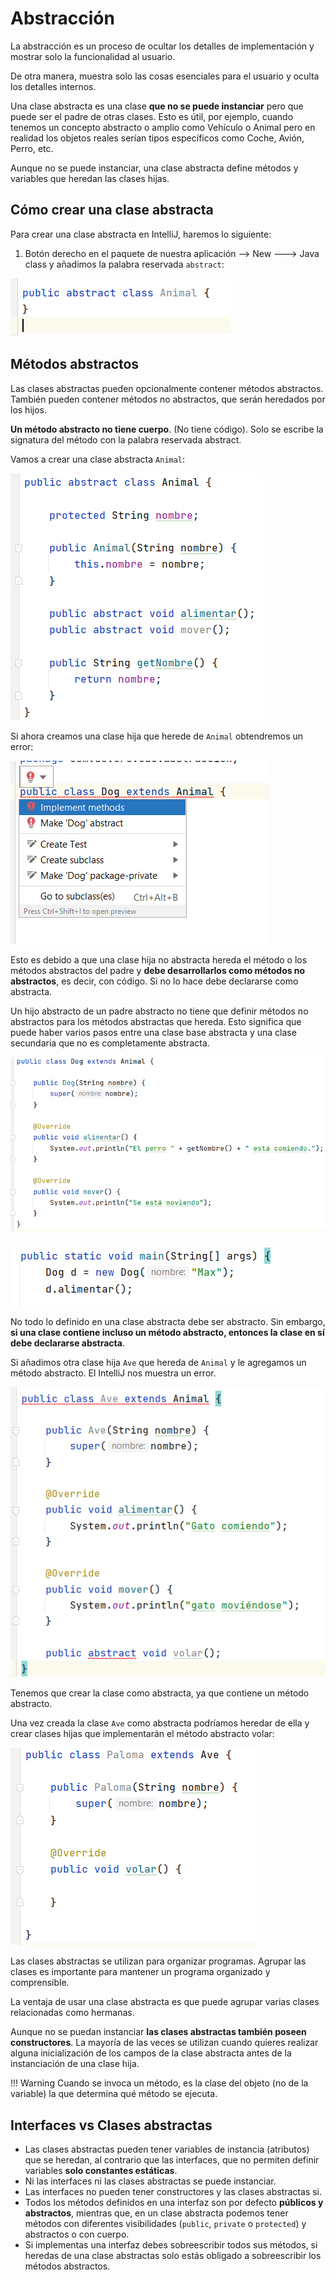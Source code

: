 # Abstracción

La abstracción es un proceso de ocultar los detalles de implementación y mostrar solo la funcionalidad al usuario.

De otra manera, muestra solo las cosas esenciales para el usuario y oculta los detalles internos.

Una clase abstracta es una clase **que no se puede instanciar** pero que puede ser el padre de otras clases. Esto es útil, por ejemplo, cuando tenemos un concepto abstracto o amplio como Vehículo o Animal pero en realidad los objetos reales serían tipos específicos como Coche, Avión, Perro, etc.

Aunque no se puede instanciar, una clase abstracta define métodos y variables que heredan las clases hijas.

## Cómo crear una clase abstracta

Para crear una clase abstracta en IntelliJ, haremos lo siguiente:

1. Botón derecho en el paquete de nuestra aplicación --> New ---> Java class y añadimos la palabra reservada `abstract`:

![Abstraccion](../img/ud5/abstraccion1.png)

## Métodos abstractos

Las clases abstractas pueden opcionalmente contener métodos abstractos. También pueden contener métodos no abstractos, que serán heredados por los hijos.

**Un método abstracto no tiene cuerpo**. (No tiene código). Solo se escribe la signatura del método con la palabra reservada abstract.

Vamos a crear una clase abstracta `Animal`:

![Abstraccion](../img/ud5/abstraccion2.png)

Si ahora creamos una clase hija que herede de `Animal` obtendremos un error:

![Abstraccion](../img/ud5/abstraccion3.png)

Esto es debido a que una clase hija no abstracta hereda el método o los métodos abstractos del padre y **debe desarrollarlos como métodos no abstractos**, es decir, con código. Si no lo hace debe declararse como abstracta.

Un hijo abstracto de un padre abstracto no tiene que definir métodos no abstractos para los métodos abstractas que hereda. Esto significa que puede haber varios pasos entre una clase base abstracta y una clase secundaria que no es completamente abstracta.

![Abstraccion](../img/ud5/abstraccion4.png)

![Abstraccion](../img/ud5/abstraccion41.png)

No todo lo definido en una clase abstracta debe ser abstracto. Sin embargo, **si una clase contiene incluso un método abstracto, entonces la clase en sí debe declararse abstracta**.

Si añadimos otra clase hija `Ave` que hereda de `Animal` y le agregamos un método abstracto. El IntelliJ nos muestra un error.

![Abstraccion](../img/ud5/abstraccion5.png)

Tenemos que crear la clase como abstracta, ya que contiene un método abstracto.

Una vez creada la clase `Ave` como abstracta podríamos heredar de ella y crear clases hijas que implementarán el método abstracto volar:

![Abstraccion](../img/ud5/abstraccion6.png)

Las clases abstractas se utilizan para organizar programas. Agrupar las clases es importante para mantener un programa organizado y comprensible.

La ventaja de usar una clase abstracta es que puede agrupar varias clases relacionadas como hermanas.

Aunque no se puedan instanciar **las clases abstractas también poseen constructores**. La mayoría de las veces se utilizan cuando quieres realizar alguna inicialización de los campos de la clase abstracta antes de la instanciación de una clase hija.

!!! Warning
    Cuando se invoca un método, es la clase del objeto (no de la variable) la que determina qué método se ejecuta.

## Interfaces vs Clases abstractas

+ Las clases abstractas pueden tener variables de instancia (atributos) que se heredan, al contrario que las interfaces, que no permiten definir variables **solo constantes estáticas**.
+ Ni las interfaces ni las clases abstractas se puede instanciar.
+ Las interfaces no pueden tener constructores y las clases abstractas si.
+ Todos los métodos definidos en una interfaz son por defecto **públicos y abstractos**, mientras que, en un clase abstracta podemos tener métodos con diferentes visibilidades (`public`, `private` o `protected`) y abstractos o con cuerpo.
+ Si implementas una interfaz debes sobreescribir todos sus métodos, si heredas de una clase abstractas solo estás obligado a sobreescribir los métodos abstractos.
